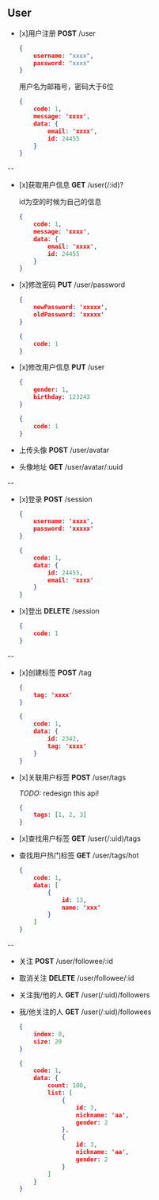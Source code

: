 ## User

* [x]用户注册 **POST** /user

	```json
	{
		username: "xxxx",
		password: "xxxx"
	}
	```
	
	用户名为邮箱号，密码大于6位
	
	```json
	{
		code: 1,
		message: 'xxxx',
		data: {
			email: 'xxxx',
			id: 24455
		}
	}
	```

--

* [x]获取用户信息 **GET** /user(/:id)?

	id为空的时候为自己的信息

	```json
	{
		code: 1,
		message: 'xxxx',
		data: {
			email: 'xxxx',
			id: 24455
		}
	}
	```
	
* [x]修改密码 **PUT** /user/password
	
	```json
	{
		newPassword: 'xxxxx',
		oldPassword: 'xxxxx'
	}
	```
	
	```json
	{
		code: 1
	}
	```
	
* [x]修改用户信息 **PUT** /user

	```json
	{
		gender: 1,
		birthday: 123243
	}
	```

	```json
	{
		code: 1
	}
	```

* 上传头像 **POST** /user/avatar

* 头像地址 **GET** /user/avatar/:uuid

--

* [x]登录 **POST** /session
	
	```json
	{
		username: 'xxxx',
		password: 'xxxxx'
	}
	```

	```json
	{
		code: 1,
		data: {
			id: 24455,
			email: 'xxxx'
		}
	}
	```
	
* [x]登出 **DELETE** /session

	```json
	{
		code: 1
	}
	```
	
--	

* [x]创建标签 **POST** /tag

	```json
	{
		tag: 'xxxx'
	}
	```
	
	```json
	{
		code: 1,
		data: {
			id: 2342,
			tag: 'xxxx'
		}
	}
	```
	
* [x]关联用户标签 **POST** /user/tags
	
	*TODO:* redesign this api!

	```json
	{
		tags: [1, 2, 3]
	}
	```
	
* [x]查找用户标签 **GET** /user(/:uid)/tags
* 查找用户热门标签 **GET** /user/tags/hot

	```json
	{
		code: 1,
		data: [
			{
				id: 13,
				name: 'xxx'
			}
		]
	}
	```
	
--

* 关注 **POST** /user/followee/:id


* 取消关注 **DELETE** /user/followee/:id


* 关注我/他的人 **GET** /user(/:uid)/followers
* 我/他关注的人 **GET** /user(/:uid)/followees

	```json
	{
		index: 0,
		size: 20
	}
	```

	```json
	{
		code: 1,
		data: {
			count: 100,
			list: [
				{
					id: 3,
					nickname: 'aa',
					gender: 2
				},
				{
					id: 3,
					nickname: 'aa',
					gender: 2
				}
			]
		}
	}
	```
